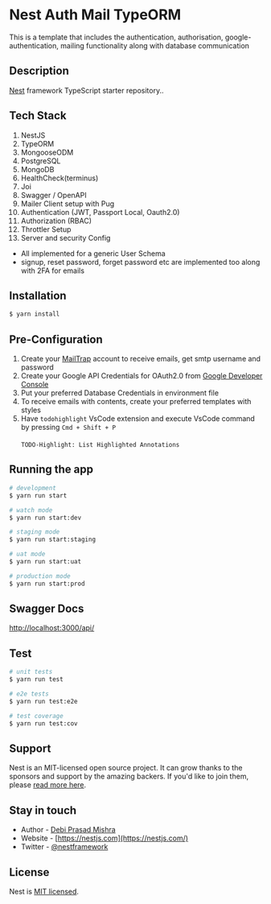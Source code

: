 # Nest Auth Mail TypeORM

This is a template that includes the authentication, authorisation, google-authentication, mailing functionality along with database communication

## Description

[Nest](https://github.com/nestjs/nest) framework TypeScript starter repository..

## Tech Stack

1. NestJS
2. TypeORM
3. MongooseODM
4. PostgreSQL
5. MongoDB
6. HealthCheck(terminus)
7. Joi
8. Swagger / OpenAPI
9. Mailer Client setup with Pug
10. Authentication (JWT, Passport Local, Oauth2.0)
11. Authorization (RBAC)
12. Throttler Setup
13. Server and security Config

- All implemented for a generic User Schema
- signup, reset password, forget password etc are implemented too along with 2FA for emails

## Installation

```bash
$ yarn install
```

## Pre-Configuration

1. Create your [MailTrap](https://mailtrap.io/) account to receive emails, get smtp username and password
2. Create your Google API Credentials for OAuth2.0 from [Google Developer Console](https://console.cloud.google.com/apis/credentials)
3. Put your preferred Database Credentials in environment file
4. To receive emails with contents, create your preferred templates with styles
5. Have `todohighlight` VsCode extension and execute VsCode command by pressing `Cmd + Shift + P`
   <br/><br/>`TODO-Highlight: List Highlighted Annotations`

## Running the app

```bash
# development
$ yarn run start

# watch mode
$ yarn run start:dev

# staging mode
$ yarn run start:staging

# uat mode
$ yarn run start:uat

# production mode
$ yarn run start:prod
```

## Swagger Docs

[http://localhost:3000/api/](http://localhost:3000/api/)

## Test

```bash
# unit tests
$ yarn run test

# e2e tests
$ yarn run test:e2e

# test coverage
$ yarn run test:cov
```

## Support

Nest is an MIT-licensed open source project. It can grow thanks to the sponsors and support by the amazing backers. If you'd like to join them, please [read more here](https://docs.nestjs.com/support).

## Stay in touch

- Author - [Debi Prasad Mishra](https://www.debiprasadmishra.net/)
- Website - [https://nestjs.com](https://nestjs.com/)
- Twitter - [@nestframework](https://twitter.com/nestframework)

## License

Nest is [MIT licensed](LICENSE).
